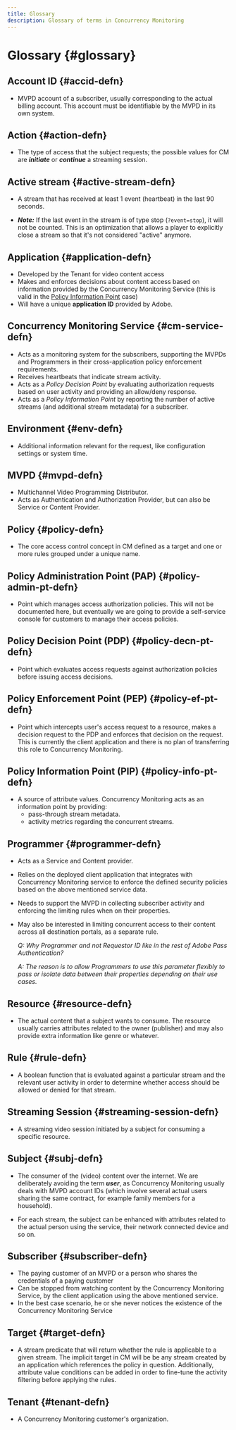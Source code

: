 ```yaml
---
title: Glossary
description: Glossary of terms in Concurrency Monitoring
---
```


# Glossary {#glossary}

## Account ID {#accid-defn}

* MVPD account of a subscriber, usually corresponding to the actual billing account. This account must be identifiable by the MVPD in its own system.

## Action {#action-defn}

* The type of access that the subject requests; the possible values for CM are ***initiate*** or ***continue*** a streaming session.

## Active stream {#active-stream-defn}

* A stream that has received at least 1 event (heartbeat) in the last 90 seconds.

* ***Note:*** If the last event in the stream is of type stop (`?event=stop`), it will not be counted. This is an optimization that allows a player to explicitly close a stream so that it's not considered "active" anymore.

## Application {#application-defn}

* Developed by the Tenant for video content access
* Makes and enforces decisions about content access based on information provided by the Concurrency Monitoring Service (this is valid in the [Policy Information Point](/help/concurrency-monitoring/policy-info-pt-versionone.md) case)
* Will have a unique **application ID** provided by Adobe.

## Concurrency Monitoring Service {#cm-service-defn}

* Acts as a monitoring system for the subscribers, supporting the MVPDs and Programmers in their cross-application policy enforcement requirements.
* Receives heartbeats that indicate stream activity.
* Acts as a _Policy Decision Point_ by evaluating authorization requests based on user activity and providing an allow/deny response.
* Acts as a _Policy Information Point_ by reporting the number of active streams (and additional stream metadata) for a subscriber.
 
## Environment {#env-defn}

* Additional information relevant for the request, like configuration settings or system time.

## MVPD {#mvpd-defn}

* Multichannel Video Programming Distributor.
* Acts as Authentication and Authorization Provider, but can also be Service or Content Provider.

## Policy {#policy-defn}

* The core access control concept in CM defined as a target and one or more rules grouped under a unique name.

## Policy Administration Point (PAP) {#policy-admin-pt-defn}

* Point which manages access authorization policies. This will not be documented here, but eventually we are going to provide a self-service console for customers to manage their access policies.

## Policy Decision Point (PDP) {#policy-decn-pt-defn}

* Point which evaluates access requests against authorization policies before issuing access decisions.

## Policy Enforcement Point (PEP) {#policy-ef-pt-defn}

* Point which intercepts user's access request to a resource, makes a decision request to the PDP and enforces that decision on the request. This is currently the client application and there is no plan of transferring this role to Concurrency Monitoring.

## Policy Information Point (PIP) {#policy-info-pt-defn}

* A source of attribute values. Concurrency Monitoring acts as an information point by providing:
    * pass-through stream metadata.
    * activity metrics regarding the concurrent streams.

## Programmer {#programmer-defn}

* Acts as a Service and Content provider.
* Relies on the deployed client application that integrates with Concurrency Monitoring service to enforce the defined security policies based on the above mentioned service data.
* Needs to support the MVPD in collecting subscriber activity and enforcing the limiting rules when on their properties.
* May also be interested in limiting concurrent access to their content across all destination portals, as a separate rule.

    *Q: Why Programmer and not Requestor ID like in the rest of Adobe Pass Authentication?*

    *A: The reason is to allow Programmers to use this parameter flexibly to pass or isolate data between their properties depending on their use cases.*

## Resource {#resource-defn}

* The actual content that a subject wants to consume. The resource usually carries attributes related to the owner (publisher) and may also provide extra information like genre or whatever.

## Rule {#rule-defn}

* A boolean function that is evaluated against a particular stream and the relevant user activity in order to determine whether access should be allowed or denied for that stream.

## Streaming Session {#streaming-session-defn}

* A streaming video session initiated by a subject for consuming a specific resource.

## Subject {#subj-defn}

* The consumer of the (video) content over the internet. We are deliberately avoiding the term _**user**_, as Concurrency Monitoring usually deals with MVPD account IDs (which involve several actual users sharing the same contract, for example family members for a household).

* For each stream, the subject can be enhanced with attributes related to the actual person using the service, their network connected device and so on.

## Subscriber {#subscriber-defn}

* The paying customer of an MVPD or a person who shares the credentials of a paying customer
* Can be stopped from watching content by the Concurrency Monitoring Service, by the client application using the above mentioned service.
* In the best case scenario, he or she never notices the existence of the Concurrency Monitoring Service

## Target {#target-defn}

* A stream predicate that will return whether the rule is applicable to a given stream. The implicit target in CM will be be any stream created by an application which references the policy in question. Additionally, attribute value conditions can be added in order to fine-tune the activity filtering before applying the rules.

## Tenant {#tenant-defn}

* A Concurrency Monitoring customer's organization.
